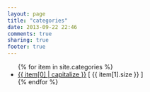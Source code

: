 ```yaml
---
layout: page
title: "categories"
date: 2013-09-22 22:46
comments: true
sharing: true
footer: true
---
```


<ul>
{% for item in site.categories %}
    <li><a href="/blog/categories/{{ item[0] }}/">{{ item[0] | capitalize }}</a> [ {{ item[1].size }} ]</li>
{% endfor %}
</ul>
